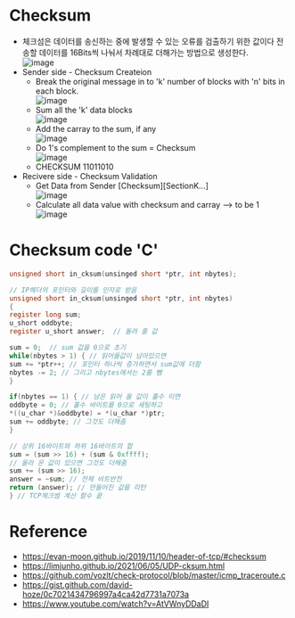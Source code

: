 # Checksum
* 체크섬은 데이터를 송신하는 중에 발생할 수 있는 오류를 검출하기 위한 값이다 전송할 데이터를 16Bits씩 나눠서 차례대로 더해가는 방법으로 생성한다.  
![image](https://user-images.githubusercontent.com/67637935/126106222-28d91a17-b333-418f-b304-e053dbbaf00f.png)
* Sender side - Checksum Createion  
  * Break the original message in to 'k' number of blocks with 'n' bits in each block.  
![image](https://user-images.githubusercontent.com/67637935/126106391-f1dfb35e-c6bd-426a-a031-3c0736348cb1.png)
  * Sum all the 'k' data blocks  
![image](https://user-images.githubusercontent.com/67637935/126106492-4a11e489-877c-4cea-891c-7e7c77a05444.png)
  * Add the carray to the sum, if any  
![image](https://user-images.githubusercontent.com/67637935/126106552-b8b0bc8b-1d08-4f97-8001-88da4608ab15.png)
  * Do 1's complement to the sum = Checksum  
![image](https://user-images.githubusercontent.com/67637935/126106610-988f4a85-3fce-4892-9453-4854dbed72e6.png)
  * CHECKSUM 11011010 
* Recivere side - Checksum Validation
  * Get Data from Sender [Checksum][SectionK...]  
![image](https://user-images.githubusercontent.com/67637935/126106895-cd219dd9-4879-4c4e-9d69-72b4075cc8e3.png)
  * Calculate all data value with checksum and carray --> to be 1 
![image](https://user-images.githubusercontent.com/67637935/126107008-5b769afc-30ad-4794-9534-1a11e775e0ec.png)
# Checksum code 'C'
```c
unsigned short in_cksum(unsinged short *ptr, int nbytes);

// IP헤더의 포인터와 길이를 인자로 받음
unsigned short in_cksum(unsinged short *ptr, int nbytes)
{
register long sum;
u_short oddbyte;
register u_short answer;  // 돌려 줄 값

sum = 0;  // sum 값을 0으로 초기
while(nbytes > 1) { // 읽어올값이 남아있으면
sum += *ptr++; // 포인터 하나씩 증가하면서 sum값에 더함
nbytes -= 2; // 그리고 nbytes에서는 2를 뺌
}

if(nbytes == 1) { // 남은 읽어 올 값이 홀수 이면
oddbyte = 0; // 홀수 바이트를 0으로 세팅하고
*((u_char *)&oddbyte) = *(u_char *)ptr;
sum += oddbyte; // 그것도 더해줌
}

// 상위 16바이트와 하위 16바이트의 합
sum = (sum >> 16) + (sum & 0xffff); 
// 올라 온 값이 있으면 그것도 더해줌
sum += (sum >> 16);
answer = ~sum; // 전체 비트반전
return (answer); // 만들어진 값을 리턴
} // TCP체크썸 계산 함수 끝

```


# Reference
* https://evan-moon.github.io/2019/11/10/header-of-tcp/#checksum
* https://limjunho.github.io/2021/06/05/UDP-cksum.html
* https://github.com/vozlt/check-protocol/blob/master/icmp_traceroute.c
* https://gist.github.com/david-hoze/0c7021434796997a4ca42d7731a7073a
* https://www.youtube.com/watch?v=AtVWnyDDaDI
